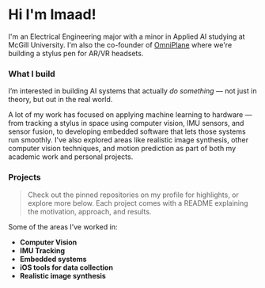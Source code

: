 # Hi I'm Imaad!

I'm an Electrical Engineering major with a minor in Applied AI studying at McGill University. I'm also the co-founder of [OmniPlane](https://omni-plane.com/) where we're building a stylus pen for AR/VR headsets. 

### What I build

I’m interested in building AI systems that actually *do something* — not just in theory, but out in the real world.

A lot of my work has focused on applying machine learning to hardware — from tracking a stylus in space using computer vision, IMU sensors, and sensor fusion, to developing embedded software that lets those systems run smoothly. I've also explored areas like realistic image synthesis, other computer vision techniques, and motion prediction as part of both my academic work and personal projects.

###  Projects

> Check out the pinned repositories on my profile for highlights, or explore more below. Each project comes with a README explaining the motivation, approach, and results.

Some of the areas I’ve worked in:
- **Computer Vision**
- **IMU Tracking**
- **Embedded systems**
- **iOS tools for data collection**
- **Realistic image synthesis**
